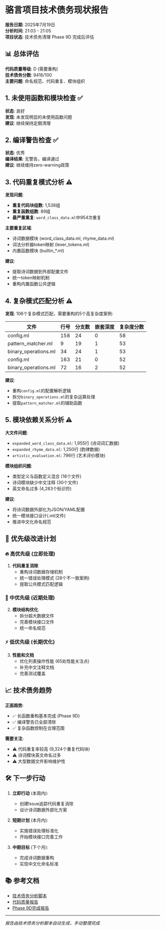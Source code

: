# 骆言项目技术债务现状报告

**报告日期**: 2025年7月19日  
**分析时间**: 21:03 - 21:05  
**项目状态**: 技术债务清理 Phase 9D 完成后评估

## 📊 总体评估

**代码质量等级**: D (需要重构)  
**技术债务分数**: 9416/100  
**主要问题**: 命名规范、代码重复、模块组织

## 1. 未使用函数和模块检查 ✅

**状态**: 良好  
**发现**: 未发现明显的未使用函数问题  
**建议**: 继续保持定期清理

## 2. 编译警告检查 ✅

**状态**: 优秀  
**编译结果**: 无警告，编译通过  
**建议**: 继续维持zero-warning政策

## 3. 代码重复模式分析 ⚠️

**发现问题**:
- **重复代码块组数**: 1,538组
- **重复函数组数**: 89组  
- **最严重重复**: `word_class_data.ml`中954次重复

**主要重复区域**:
- 诗词数据模块 (word_class_data.ml, rhyme_data.ml)
- 词法分析器token映射 (lexer_tokens.ml)
- 内置函数模块 (builtin_*.ml)

**建议**: 
- 提取诗词数据到外部配置文件
- 统一token映射机制
- 重构内置函数公共逻辑

## 4. 复杂模式匹配分析 ⚠️

**发现**: 106个复杂模式匹配，需要重构的5个高复杂度案例:

| 文件 | 行号 | 分支数 | 嵌套深度 | 复杂度分数 |
|------|------|--------|----------|-----------|
| config.ml | 158 | 24 | 0 | 58 |
| pattern_matcher.ml | 9 | 19 | 1 | 53 |
| binary_operations.ml | 34 | 24 | 1 | 53 |
| config.ml | 163 | 21 | 0 | 52 |
| binary_operations.ml | 72 | 16 | 2 | 52 |

**建议**: 
- 重构`config.ml`的配置解析逻辑
- 拆分`binary_operations.ml`的复杂运算处理
- 提取`pattern_matcher.ml`的辅助函数

## 5. 模块依赖关系分析 ⚠️

**大文件问题**:
- `expanded_word_class_data.ml`: 1,955行 (诗词词汇数据)
- `expanded_rhyme_data.ml`: 1,250行 (韵律数据)  
- `artistic_evaluation.ml`: 796行 (艺术评价模块)

**模块组织问题**:
- 类型定义与函数定义混合 (16个文件)
- 诗词模块缺少中文注释 (30个文件)
- 英文命名过多 (4,283个标识符)

**建议**:
- 将诗词数据外部化为JSON/YAML配置
- 统一模块接口设计(.mli文件)
- 推进中文化命名规范

## 🎯 优先级改进计划

### 🔥 高优先级 (立即处理)
1. **代码重复消除**
   - 重构诗词数据存储机制
   - 统一错误处理模式 (28个不一致案例)
   - 提取公共模式匹配逻辑

### 📂 中优先级 (近期处理)  
2. **模块结构优化**
   - 拆分超大数据文件
   - 完善模块接口文件
   - 统一命名规范

### ⚡ 低优先级 (长期优化)
3. **性能和文档**
   - 优化列表操作性能 (65处性能关注点)
   - 补充中文注释文档
   - 完善测试覆盖

## 📈 技术债务趋势

**正面趋势**:
- ✅ 长函数重构基本完成 (Phase 9D)
- ✅ 编译警告已全部清除
- ✅ 复杂函数控制在合理范围

**需要关注**:
- ⚠️ 代码重复率较高 (9,324个重复代码块)
- ⚠️ 诗词模块英文命名过多
- ⚠️ 大型数据文件影响维护性

## 🛠️ 下一步行动

1. **立即行动** (本周内):
   - 创建Issue追踪代码重复消除
   - 设计诗词数据外部化方案

2. **短期计划** (本月内):
   - 实施错误处理标准化
   - 开始模块接口完善工作

3. **中期目标** (下个月):
   - 完成诗词数据重构
   - 实现中文化命名标准

## 📚 参考文档

- [技术债务分析脚本](scripts/analysis/)
- [代码质量报告](code_quality_analysis_report.md)
- [Phase 9D完成报告](doc/change_log/0027-技术债务清理Phase9D-复杂模式匹配重构完成-最新.md)

---
*报告由技术债务分析脚本自动生成，手动整理完成*